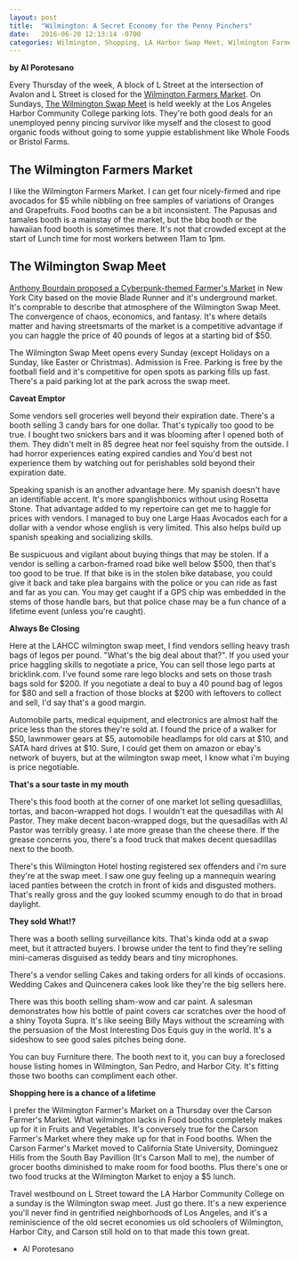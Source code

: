 ```yaml
---
layout: post
title:  "Wilmington: A Secret Economy for the Penny Pinchers"
date:   2016-06-20 12:13:14 -0700
categories: Wilmington, Shopping, LA Harbor Swap Meet, Wilmington Farmers Market, Carson Farmers Market
---
```

**by Al Porotesano**

Every Thursday of the week, A block of L Street at the intersection of Avalon and L Street is closed for the [Wilmington Farmers Market](http://www.yelp.com/biz/wilmington-farmers-market-wilmington). On Sundays, [The Wilmington Swap Meet](http://www.yelp.com/biz/los-angeles-harbor-college-swap-meet-wilmington) is held weekly at the Los Angeles Harbor Community College parking lots. They're both good deals for an unemployed penny pincing survivor like myself and the closest to good organic foods without going to some yuppie establishment like Whole Foods or Bristol Farms.

## The Wilmington Farmers Market

I like the Wilmington Farmers Market. I can get four nicely-firmed and ripe avocados for $5 while nibbling on free samples of variations of Oranges and Grapefruits. Food booths can be a bit inconsistent. The Papusas and tamales booth is a mainstay of the market, but the bbq booth or the hawaiian food booth is sometimes there. It's not that crowded except at the start of Lunch time for most workers between 11am to 1pm.

## The Wilmington Swap Meet

[Anthony Bourdain proposed a Cyberpunk-themed Farmer's Market](http://consequenceofsound.net/2015/05/anthony-bourdain-to-open-giant-blade-runner-themed-food-market-in-new-york-city/) in New York City based on the movie Blade Runner and it's underground market. It's comprable to describe that atmosphere of the Wilmington Swap Meet. The convergence of chaos, economics, and fantasy. It's where details matter and having streetsmarts of the market is a competitive advantage if you can haggle the price of 40 pounds of legos at a starting bid of $50.

The Wilmington Swap Meet opens every Sunday (except Holidays on a Sunday, like Easter or Christmas). Admission is Free. Parking is free by the football field and it's competitive for open spots as parking fills up fast. There's a paid parking lot at the park across the swap meet.

**Caveat Emptor**

Some vendors sell groceries well beyond their expiration date. There's a booth selling 3 candy bars for one dollar. That's typically too good to be true. I bought two snickers bars and it was blooming after I opened both of them. They didn't melt in 85 degree heat nor feel squishy from the outside. I had horror experiences eating expired candies and You'd best not experience them by watching out for perishables sold beyond their expiration date.

Speaking spanish is an another advantage here. My spanish doesn't have an identifiable accent. It's more spanglishbonics without using Rosetta Stone. That advantage added to my repertoire can get me to haggle for prices with vendors. I managed to buy one Large Haas Avocados each for a dollar with a vendor whose english is very limited. This also helps build up spanish speaking and socializing skills.

Be suspicuous and vigilant about buying things that may be stolen. If a vendor is selling a carbon-framed road bike well below $500, then that's too good to be true. If that bike is in the stolen bike database, you could give it back and take plea bargains with the police or you can ride as fast and far as you can. You may get caught if a GPS chip was embedded in the stems of those handle bars, but that police chase may be a fun chance of a lifetime event (unless you're caught).

**Always Be Closing**

Here at the LAHCC wilmington swap meet, I find vendors selling heavy trash bags of legos per pound. "What's the big deal about that?". If you used your price haggling skills to negotiate a price, You can sell those lego parts at bricklink.com. I've found some rare lego blocks and sets on those trash bags sold for $200. If you negotiate a deal to buy a 40 pound bag of legos for $80 and sell a fraction of those blocks at $200 with leftovers to collect and sell, I'd say that's a good margin.

Automobile parts, medical equipment, and electronics are almost half the price less than the stores they're sold at. I found the price of a walker for $50, lawnmower gears at $5, automobile headlamps for old cars at $10, and SATA hard drives at $10. Sure, I could get them on amazon or ebay's network of buyers, but at the wilmington swap meet, I know what i'm buying is price negotiable.

**That's a sour taste in my mouth**

There's this food booth at the corner of one market lot selling quesadlillas, tortas, and bacon-wrapped hot dogs. I wouldn't eat the quesadillas with Al Pastor. They make decent bacon-wrapped dogs, but the quesadillas with Al Pastor was terribly greasy. I ate more grease than the cheese there. If the grease concerns you, there's a food truck that makes decent quesadillas next to the booth.

There's this Wilmington Hotel hosting registered sex offenders and i'm sure they're at the swap meet. I saw one guy feeling up a mannequin wearing laced panties between the crotch in front of kids and disgusted mothers. That's really gross and the guy looked scummy enough to do that in broad daylight.

**They sold What!?**

There was a booth selling surveillance kits. That's kinda odd at a swap meet, but it attracted buyers. I browse under the tent to find they're selling mini-cameras disguised as teddy bears and tiny microphones.

There's a vendor selling Cakes and taking orders for all kinds of occasions. Wedding Cakes and Quincenera cakes look like they're the big sellers here.

There was this booth selling sham-wow and car paint. A salesman demonstrates how his bottle of paint covers car scratches over the hood of a shiny Toyota Supra. It's like seeing Billy Mays without the screaming with the persuasion of the Most Interesting Dos Equis guy in the world. It's a sideshow to see good sales pitches being done.

You can buy Furniture there. The booth next to it, you can buy a foreclosed house listing homes in Wilmington, San Pedro, and Harbor City. It's fitting those two booths can compliment each other.

**Shopping here is a chance of a lifetime**

I prefer the Wilmington Farmer's Market on a Thursday over the Carson Farmer's Market. What wilmington lacks in Food booths completely makes up for it in Fruits and Vegetables. It's conversely true for the Carson Farmer's Market where they make up for that in Food booths. When the Carson Farmer's Market moved to California State University, Dominguez Hills from the South Bay Pavillion (It's Carson Mall to me), the number of grocer booths diminished to make room for food booths. Plus there's one or two food trucks at the Wilmington Market to enjoy a $5 lunch.

Travel westbound on L Street toward the LA Harbor Community College on a sunday is the Wilmington swap meet. Just go there. It's a new experience you'll never find in gentrified neighborhoods of Los Angeles, and it's a reminiscience of the old secret economies us old schoolers of Wilmington, Harbor City, and Carson still hold on to that made this town great.

- Al Porotesano

